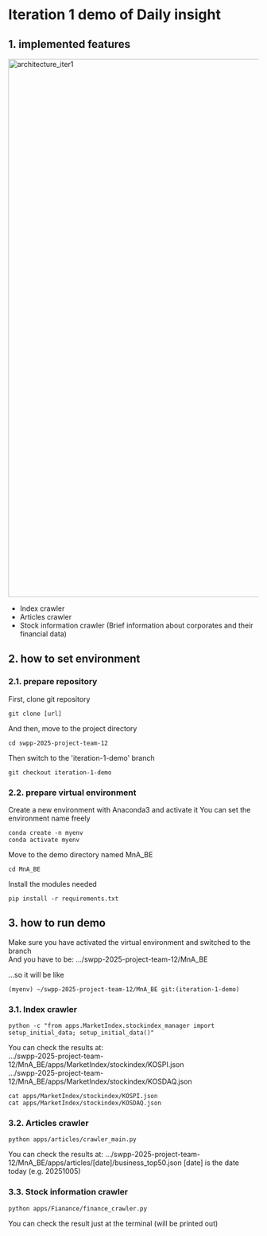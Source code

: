 # Iteration 1 demo of Daily insight

## 1. implemented features

<img width="1920" height="1080" alt="architecture_iter1" src="https://github.com/user-attachments/assets/e42841f3-d0c7-408b-9355-802e09037361" />

- Index crawler
- Articles crawler
- Stock information crawler (Brief information about corporates and their financial data)

## 2. how to set environment

### 2.1. prepare repository
First, clone git repository
```
git clone [url]
```

And then, move to the project directory
```
cd swpp-2025-project-team-12
```

Then switch to the 'iteration-1-demo' branch
```
git checkout iteration-1-demo
```

### 2.2. prepare virtual environment

Create a new environment with Anaconda3 and activate it
You can set the environment name freely

```
conda create -n myenv
conda activate myenv
```

Move to the demo directory named MnA_BE
```
cd MnA_BE
```

Install the modules needed
```
pip install -r requirements.txt
```

## 3. how to run demo

Make sure you have activated the virtual environment and switched to the branch <br>
And you have to be: .../swpp-2025-project-team-12/MnA_BE <br>

...so it will be like
```
(myenv) ~/swpp-2025-project-team-12/MnA_BE git:(iteration-1-demo)
```

### 3.1. Index crawler

```
python -c "from apps.MarketIndex.stockindex_manager import setup_initial_data; setup_initial_data()"
```

You can check the results at: <br>
.../swpp-2025-project-team-12/MnA_BE/apps/MarketIndex/stockindex/KOSPI.json <br>
.../swpp-2025-project-team-12/MnA_BE/apps/MarketIndex/stockindex/KOSDAQ.json <br>
```
cat apps/MarketIndex/stockindex/KOSPI.json
cat apps/MarketIndex/stockindex/KOSDAQ.json
```

### 3.2. Articles crawler

```
python apps/articles/crawler_main.py
```

You can check the results at:
.../swpp-2025-project-team-12/MnA_BE/apps/articles/[date]/business_top50.json
[date] is the date today (e.g. 20251005)

### 3.3. Stock information crawler

```
python apps/Fianance/finance_crawler.py
```

You can check the result just at the terminal (will be printed out)

